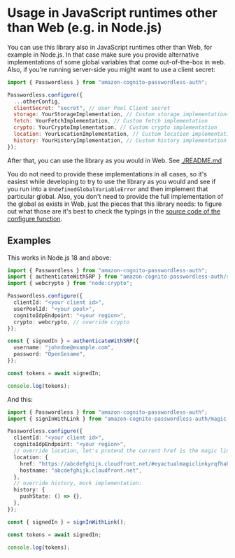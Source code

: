 # Usage in JavaScript runtimes other than Web (e.g. in Node.js)

You can use this library also in JavaScript runtimes other than Web, for example in Node.js. In that case make sure you provide alternative implementations of some global variables that come out-of-the-box in web. Also, if you're running server-side you might want to use a client secret:

```javascript
import { Passwordless } from "amazon-cognito-passwordless-auth";

Passwordless.configure({
  ...otherConfig,
  clientSecret: "secret", // User Pool Client secret
  storage: YourStorageImplementation, // Custom storage implementation––if not provided and localStorage is undefined then MemoryStorage is used
  fetch: YourFetchImplementation, // Custom fetch implementation
  crypto: YourCryptoImplementation, // Custom crypto implementation
  location: YourLocationImplementation, // Custom location implementation
  history: YourHistoryImplementation, // Custom history implementation
});
```

After that, you can use the library as you would in Web. See [./README.md](./README.md)

You do not need to provide these implementations in all cases, so it's easiest while developing to try to use the library as you would and see if you run into a `UndefinedGlobalVariableError` and then implement that particular global. Also, you don't need to provide the full implementation of the global as exists in Web, just the pieces that this library needs: to figure out what those are it's best to check the typings in the [source code of the configure function](./config.ts).

## Examples

This works in Node.js 18 and above:

```typescript
import { Passwordless } from "amazon-cognito-passwordless-auth";
import { authenticateWithSRP } from "amazon-cognito-passwordless-auth/srp";
import { webcrypto } from "node:crypto";

Passwordless.configure({
  clientId: "<your client id>",
  userPoolId: "<your pool>",
  cognitoIdpEndpoint: "<your region>",
  crypto: webcrypto, // override crypto
});

const { signedIn } = authenticateWithSRP({
  username: "johndoe@example.com",
  password: "OpenSesame",
});

const tokens = await signedIn;

console.log(tokens);
```

And this:

```typescript
import { Passwordless } from "amazon-cognito-passwordless-auth";
import { signInWithLink } from "amazon-cognito-passwordless-auth/magic-link";

Passwordless.configure({
  clientId: "<your client id>",
  cognitoIdpEndpoint: "<your region>",
  // override location, let's pretend the current href is the magic link:
  location: {
    href: "https://abcdefghijk.cloudfront.net/#eyactualmagiclinkyrqfhahsv89grhz9rghrzhbvzxcvcbhzdrt4ut9qg...",
    hostname: "abcdefghijk.cloudfront.net",
  },
  // override history, mock implementation:
  history: {
    pushState: () => {},
  },
});

const { signedIn } = signInWithLink();

const tokens = await signedIn;

console.log(tokens);
```
